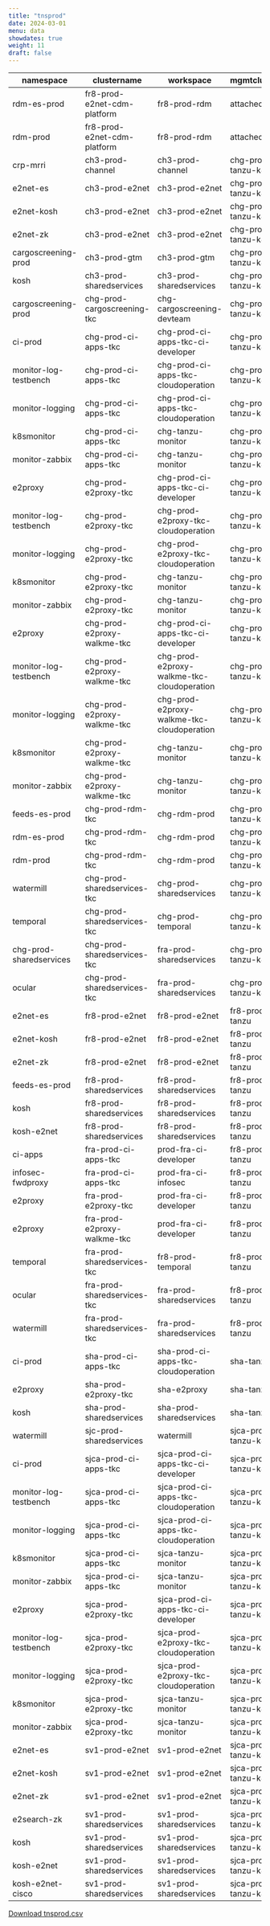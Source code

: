 ```yaml
---
title: "tnsprod"
date: 2024-03-01
menu: data
showdates: true
weight: 11
draft: false
---
```

<!--more-->
| namespace               | clustername                 | workspace                                  | mgmtcluster         |
| ----------------------- | --------------------------- | ------------------------------------------ | ------------------- |
| rdm-es-prod             | fr8-prod-e2net-cdm-platform | fr8-prod-rdm                               | attached            |
| rdm-prod                | fr8-prod-e2net-cdm-platform | fr8-prod-rdm                               | attached            |
| crp-mrri                | ch3-prod-channel            | ch3-prod-channel                           | chg-prod-tanzu-k8s  |
| e2net-es                | ch3-prod-e2net              | ch3-prod-e2net                             | chg-prod-tanzu-k8s  |
| e2net-kosh              | ch3-prod-e2net              | ch3-prod-e2net                             | chg-prod-tanzu-k8s  |
| e2net-zk                | ch3-prod-e2net              | ch3-prod-e2net                             | chg-prod-tanzu-k8s  |
| cargoscreening-prod     | ch3-prod-gtm                | ch3-prod-gtm                               | chg-prod-tanzu-k8s  |
| kosh                    | ch3-prod-sharedservices     | ch3-prod-sharedservices                    | chg-prod-tanzu-k8s  |
| cargoscreening-prod     | chg-prod-cargoscreening-tkc | chg-cargoscreening-devteam                 | chg-prod-tanzu-k8s  |
| ci-prod                 | chg-prod-ci-apps-tkc        | chg-prod-ci-apps-tkc-ci-developer          | chg-prod-tanzu-k8s  |
| monitor-log-testbench   | chg-prod-ci-apps-tkc        | chg-prod-ci-apps-tkc-cloudoperation        | chg-prod-tanzu-k8s  |
| monitor-logging         | chg-prod-ci-apps-tkc        | chg-prod-ci-apps-tkc-cloudoperation        | chg-prod-tanzu-k8s  |
| k8smonitor              | chg-prod-ci-apps-tkc        | chg-tanzu-monitor                          | chg-prod-tanzu-k8s  |
| monitor-zabbix          | chg-prod-ci-apps-tkc        | chg-tanzu-monitor                          | chg-prod-tanzu-k8s  |
| e2proxy                 | chg-prod-e2proxy-tkc        | chg-prod-ci-apps-tkc-ci-developer          | chg-prod-tanzu-k8s  |
| monitor-log-testbench   | chg-prod-e2proxy-tkc        | chg-prod-e2proxy-tkc-cloudoperation        | chg-prod-tanzu-k8s  |
| monitor-logging         | chg-prod-e2proxy-tkc        | chg-prod-e2proxy-tkc-cloudoperation        | chg-prod-tanzu-k8s  |
| k8smonitor              | chg-prod-e2proxy-tkc        | chg-tanzu-monitor                          | chg-prod-tanzu-k8s  |
| monitor-zabbix          | chg-prod-e2proxy-tkc        | chg-tanzu-monitor                          | chg-prod-tanzu-k8s  |
| e2proxy                 | chg-prod-e2proxy-walkme-tkc | chg-prod-ci-apps-tkc-ci-developer          | chg-prod-tanzu-k8s  |
| monitor-log-testbench   | chg-prod-e2proxy-walkme-tkc | chg-prod-e2proxy-walkme-tkc-cloudoperation | chg-prod-tanzu-k8s  |
| monitor-logging         | chg-prod-e2proxy-walkme-tkc | chg-prod-e2proxy-walkme-tkc-cloudoperation | chg-prod-tanzu-k8s  |
| k8smonitor              | chg-prod-e2proxy-walkme-tkc | chg-tanzu-monitor                          | chg-prod-tanzu-k8s  |
| monitor-zabbix          | chg-prod-e2proxy-walkme-tkc | chg-tanzu-monitor                          | chg-prod-tanzu-k8s  |
| feeds-es-prod           | chg-prod-rdm-tkc            | chg-rdm-prod                               | chg-prod-tanzu-k8s  |
| rdm-es-prod             | chg-prod-rdm-tkc            | chg-rdm-prod                               | chg-prod-tanzu-k8s  |
| rdm-prod                | chg-prod-rdm-tkc            | chg-rdm-prod                               | chg-prod-tanzu-k8s  |
| watermill               | chg-prod-sharedservices-tkc | chg-prod-sharedservices                    | chg-prod-tanzu-k8s  |
| temporal                | chg-prod-sharedservices-tkc | chg-prod-temporal                          | chg-prod-tanzu-k8s  |
| chg-prod-sharedservices | chg-prod-sharedservices-tkc | fra-prod-sharedservices                    | chg-prod-tanzu-k8s  |
| ocular                  | chg-prod-sharedservices-tkc | fra-prod-sharedservices                    | chg-prod-tanzu-k8s  |
| e2net-es                | fr8-prod-e2net              | fr8-prod-e2net                             | fr8-prod-tanzu      |
| e2net-kosh              | fr8-prod-e2net              | fr8-prod-e2net                             | fr8-prod-tanzu      |
| e2net-zk                | fr8-prod-e2net              | fr8-prod-e2net                             | fr8-prod-tanzu      |
| feeds-es-prod           | fr8-prod-sharedservices     | fr8-prod-sharedservices                    | fr8-prod-tanzu      |
| kosh                    | fr8-prod-sharedservices     | fr8-prod-sharedservices                    | fr8-prod-tanzu      |
| kosh-e2net              | fr8-prod-sharedservices     | fr8-prod-sharedservices                    | fr8-prod-tanzu      |
| ci-apps                 | fra-prod-ci-apps-tkc        | prod-fra-ci-developer                      | fr8-prod-tanzu      |
| infosec-fwdproxy        | fra-prod-ci-apps-tkc        | prod-fra-ci-infosec                        | fr8-prod-tanzu      |
| e2proxy                 | fra-prod-e2proxy-tkc        | prod-fra-ci-developer                      | fr8-prod-tanzu      |
| e2proxy                 | fra-prod-e2proxy-walkme-tkc | prod-fra-ci-developer                      | fr8-prod-tanzu      |
| temporal                | fra-prod-sharedservices-tkc | fr8-prod-temporal                          | fr8-prod-tanzu      |
| ocular                  | fra-prod-sharedservices-tkc | fra-prod-sharedservices                    | fr8-prod-tanzu      |
| watermill               | fra-prod-sharedservices-tkc | fra-prod-sharedservices                    | fr8-prod-tanzu      |
| ci-prod                 | sha-prod-ci-apps-tkc        | sha-prod-ci-apps-tkc-cloudoperation        | sha-tanzu           |
| e2proxy                 | sha-prod-e2proxy-tkc        | sha-e2proxy                                | sha-tanzu           |
| kosh                    | sha-prod-sharedservices     | sha-prod-sharedservices                    | sha-tanzu           |
| watermill               | sjc-prod-sharedservices     | watermill                                  | sjca-prod-tanzu-k8s |
| ci-prod                 | sjca-prod-ci-apps-tkc       | sjca-prod-ci-apps-tkc-ci-developer         | sjca-prod-tanzu-k8s |
| monitor-log-testbench   | sjca-prod-ci-apps-tkc       | sjca-prod-ci-apps-tkc-cloudoperation       | sjca-prod-tanzu-k8s |
| monitor-logging         | sjca-prod-ci-apps-tkc       | sjca-prod-ci-apps-tkc-cloudoperation       | sjca-prod-tanzu-k8s |
| k8smonitor              | sjca-prod-ci-apps-tkc       | sjca-tanzu-monitor                         | sjca-prod-tanzu-k8s |
| monitor-zabbix          | sjca-prod-ci-apps-tkc       | sjca-tanzu-monitor                         | sjca-prod-tanzu-k8s |
| e2proxy                 | sjca-prod-e2proxy-tkc       | sjca-prod-ci-apps-tkc-ci-developer         | sjca-prod-tanzu-k8s |
| monitor-log-testbench   | sjca-prod-e2proxy-tkc       | sjca-prod-e2proxy-tkc-cloudoperation       | sjca-prod-tanzu-k8s |
| monitor-logging         | sjca-prod-e2proxy-tkc       | sjca-prod-e2proxy-tkc-cloudoperation       | sjca-prod-tanzu-k8s |
| k8smonitor              | sjca-prod-e2proxy-tkc       | sjca-tanzu-monitor                         | sjca-prod-tanzu-k8s |
| monitor-zabbix          | sjca-prod-e2proxy-tkc       | sjca-tanzu-monitor                         | sjca-prod-tanzu-k8s |
| e2net-es                | sv1-prod-e2net              | sv1-prod-e2net                             | sjca-prod-tanzu-k8s |
| e2net-kosh              | sv1-prod-e2net              | sv1-prod-e2net                             | sjca-prod-tanzu-k8s |
| e2net-zk                | sv1-prod-e2net              | sv1-prod-e2net                             | sjca-prod-tanzu-k8s |
| e2search-zk             | sv1-prod-sharedservices     | sv1-prod-sharedservices                    | sjca-prod-tanzu-k8s |
| kosh                    | sv1-prod-sharedservices     | sv1-prod-sharedservices                    | sjca-prod-tanzu-k8s |
| kosh-e2net              | sv1-prod-sharedservices     | sv1-prod-sharedservices                    | sjca-prod-tanzu-k8s |
| kosh-e2net-cisco        | sv1-prod-sharedservices     | sv1-prod-sharedservices                    | sjca-prod-tanzu-k8s |
[Download tnsprod.csv](/csv/tnsprod.csv)
